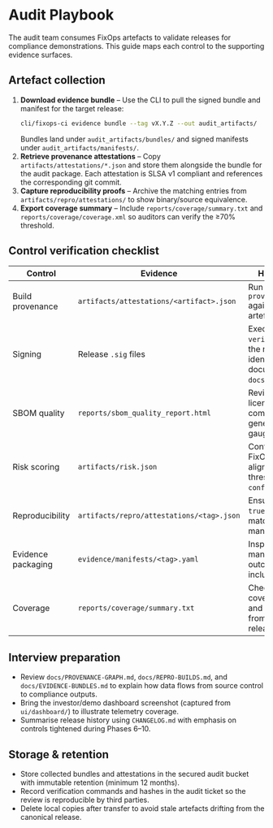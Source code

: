 # Audit Playbook

The audit team consumes FixOps artefacts to validate releases for compliance demonstrations. This guide maps each control to the
supporting evidence surfaces.

## Artefact collection

1. **Download evidence bundle** – Use the CLI to pull the signed bundle and manifest for the target release:
   ```bash
   cli/fixops-ci evidence bundle --tag vX.Y.Z --out audit_artifacts/
   ```
   Bundles land under `audit_artifacts/bundles/` and signed manifests under `audit_artifacts/manifests/`.
2. **Retrieve provenance attestations** – Copy `artifacts/attestations/*.json` and store them alongside the bundle for the audit
   package. Each attestation is SLSA v1 compliant and references the corresponding git commit.
3. **Capture reproducibility proofs** – Archive the matching entries from `artifacts/repro/attestations/` to show binary/source
   equivalence.
4. **Export coverage summary** – Include `reports/coverage/summary.txt` and `reports/coverage/coverage.xml` so auditors can verify
   the ≥70% threshold.

## Control verification checklist

| Control | Evidence | How to verify |
| --- | --- | --- |
| Build provenance | `artifacts/attestations/<artifact>.json` | Run `cli/fixops-provenance verify` against the release artefact. |
| Signing | Release `.sig` files | Execute `cosign verify-blob` with the release identity documented in `docs/SIGNING.md`. |
| SBOM quality | `reports/sbom_quality_report.html` | Review coverage, licence completeness, and generator variance gauges. |
| Risk scoring | `artifacts/risk.json` | Confirm FixOpsRisk values align with policy thresholds in `config/policy.yml`. |
| Reproducibility | `artifacts/repro/attestations/<tag>.json` | Ensure `match: true` and digests match the bundle manifest. |
| Evidence packaging | `evidence/manifests/<tag>.yaml` | Inspect the signed manifest for policy outcomes and included artefacts. |
| Coverage | `reports/coverage/summary.txt` | Check that TOTAL coverage is ≥70% and note deltas from previous release. |

## Interview preparation

- Review `docs/PROVENANCE-GRAPH.md`, `docs/REPRO-BUILDS.md`, and `docs/EVIDENCE-BUNDLES.md` to explain how data flows from source
  control to compliance outputs.
- Bring the investor/demo dashboard screenshot (captured from `ui/dashboard/`) to illustrate telemetry coverage.
- Summarise release history using `CHANGELOG.md` with emphasis on controls tightened during Phases 6–10.

## Storage & retention

- Store collected bundles and attestations in the secured audit bucket with immutable retention (minimum 12 months).
- Record verification commands and hashes in the audit ticket so the review is reproducible by third parties.
- Delete local copies after transfer to avoid stale artefacts drifting from the canonical release.

